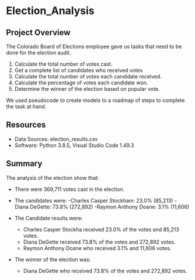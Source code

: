 # Election_Analysis

## Project Overview

The Colorado Board of Elections employee gave us tasks that need to be done for the election audit.

1. Calculate the total number of votes cast.
2. Get a complete list of candidates who received votes
3. Calculate the total number of votes each candidate received.
4. Calculate the percentage of votes each candidate won.
5. Determine the winner of the election based on popular vote.

We used pseudocode to create models to a roadmap of steps to complete the task at hand.

## Resources 

- Data Sources: election_results.csv
- Software: Python 3.8.5, Visual Studio Code 1.49.3

## Summary 

The analysis of the election show that:

- There were 369,711 votes cast in the election.
- The candidates were:
  -Charles Casper Stockham: 23.0% (85,213)
  -Diana DeGette: 73.8% (272,892)
  -Raymon Anthony Doane: 3.1% (11,606)
  
- The Candidate results were:
  - Charles Casper Stockha received 23.0% of the votes and 85,213 votes.
  - Diana DeGette received 73.8% of the votes and 272,892 votes.
  - Raymon Anthony Doane who received 3.1% and 11,606 votes.
  
- The winner of the election was:
  - Diana DeGette who received 73.8% of the votes and 272,892 votes.

